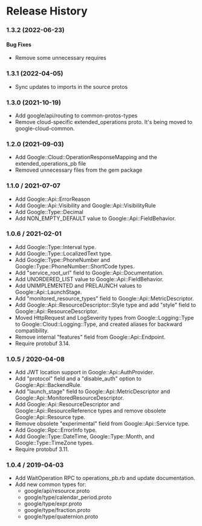 # Release History

### 1.3.2 (2022-06-23)

#### Bug Fixes

* Remove some unnecessary requires

### 1.3.1 (2022-04-05)

* Sync updates to imports in the source protos

### 1.3.0 (2021-10-19)

* Add google/api/routing to common-protos-types
* Remove cloud-specific extended_operations proto. It's being moved to google-cloud-common.

### 1.2.0 (2021-09-03)

* Add Google::Cloud::OperationResponseMapping and the extended_operations_pb file
* Removed unnecessary files from the gem package

### 1.1.0 / 2021-07-07

* Add Google::Api::ErrorReason
* Add Google::Api::Visibility and Google::Api::VisibilityRule
* Add Google::Type::Decimal
* Add NON_EMPTY_DEFAULT value to Google::Api::FieldBehavior.

### 1.0.6 / 2021-02-01

* Add Google::Type::Interval type.
* Add Google::Type::LocalizedText type.
* Add Google::Type::PhoneNumber and Google::Type::PhoneNumber::ShortCode types.
* Add "service_root_url" field to Google::Api::Documentation.
* Add UNORDERED_LIST value to Google::Api::FieldBehavior.
* Add UNIMPLEMENTED and PRELAUNCH values to Google::Api::LaunchStage.
* Add "monitored_resource_types" field to Google::Api::MetricDescriptor.
* Add Google::Api::ResourceDescriptor::Style type and add "style" field to Google::Api::ResourceDescriptor.
* Moved HttpRequest and LogSeverity types from Google::Logging::Type to Google::Cloud::Logging::Type, and created aliases for backward compatibility.
* Remove internal "features" field from Google::Api::Endpoint.
* Require protobuf 3.14.

### 1.0.5 / 2020-04-08

* Add JWT location support in Google::Api::AuthProvider.
* Add "protocol" field and a "disable_auth" option to Google::Api::BackendRule.
* Add "launch_stage" field to Google::Api::MetricDescriptor and Google::Api::MonitoredResourceDescriptor.
* Add Google::Api::ResourceDescriptor and Google::Api::ResourceReference types and remove obsolete Google::Api::Resource type.
* Remove obsolete "experimental" field from Google::Api::Service type.
* Add Google::Rpc::ErrorInfo type.
* Add Google::Type::DateTime, Google::Type::Month, and Google::Type::TimeZone types.
* Require protobuf 3.11.

### 1.0.4 / 2019-04-03

* Add WaitOperation RPC to operations_pb.rb and update documentation.
* Add new common types for:
  + google/api/resource.proto
  + google/type/calendar_period.proto
  + google/type/expr.proto
  + google/type/fraction.proto
  + google/type/quaternion.proto

